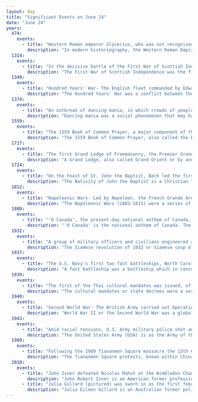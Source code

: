 ```yaml
---
layout: day
title: "Significant Events on June 24"
date: "June 24"
years:
  474:
    events:
      - title: "Western Roman emperor Glycerius, who was not recognized by his Eastern counterpart Leo I, was forced to abdicate."
        description: "In modern historiography, the Western Roman Empire was the western provinces of the Roman Empire, collectively, during any period in which they were administered separately from the eastern provinces by a separate, independent imperial court. Particularly during the period from AD 395 to 476, there were separate, coequal courts dividing the governance of the empire into the Western provinces and the Eastern provinces with a distinct imperial succession in the separate courts. The terms Western Roman Empire and Eastern Roman Empire were coined in modern times to describe political entities that were de facto independent; contemporary Romans did not consider the Empire to have been split into two empires but viewed it as a single polity governed by two imperial courts for administrative expediency. The Western Empire collapsed in 476, and the Western imperial court in Ravenna disappeared by AD 554, at the end of Justinian's Gothic War."
  1314:
    events:
      - title: "In the decisive battle of the First War of Scottish Independence, Scottish forces led by Robert the Bruce defeated English troops under Edward II near Bannockburn, Scotland."
        description: "The First War of Scottish Independence was the first of a series of wars between English and Scottish forces. It lasted from the English invasion of Scotland in 1296 until the de jure restoration of Scottish independence with the Treaty of Edinburgh–Northampton in 1328. De facto independence was established in 1314 following an English defeat at the Battle of Bannockburn. The wars were caused by the attempts of the English kings to grab territory by claiming sovereignty over Scotland while Scots fought to keep English rule and authority out of Scotland."
  1340:
    events:
      - title: "Hundred Years' War- The English fleet commanded by Edward III almost completely destroyed the French fleet at the Battle of Sluys."
        description: "The Hundred Years' War was a conflict between the kingdoms of England and France and a civil war in France during the Late Middle Ages. It emerged from feudal disputes over the Duchy of Aquitaine and was triggered by a claim to the French throne made by Edward III of England. The war grew into a broader military, economic, and political struggle involving factions from across Western Europe, fuelled by emerging nationalism on both sides. The periodisation of the war typically charts it as taking place over 116 years. However, it was an intermittent conflict which was frequently interrupted by external factors, such as the Black Death, and several years of truces."
  1374:
    events:
      - title: "An outbreak of dancing mania, in which crowds of people danced themselves to exhaustion, began in Aachen (in present-day Germany) before spreading to other parts of Europe."
        description: "Dancing mania was a social phenomenon that may have had biological causes, which occurred primarily in mainland Europe between the 14th and 17th centuries. It involved groups of people dancing erratically, sometimes thousands at a time. The mania affected adults and children who danced until, allegedly, they collapsed from exhaustion and injuries, and sometimes died. One of the first major outbreaks was in Aachen, in the Holy Roman Empire, in 1374, and it quickly spread throughout Europe; one particularly notable outbreak occurred in Strasbourg in 1518 in Alsace, also in the Holy Roman Empire."
  1559:
    events:
      - title: "The 1559 Book of Common Prayer, a major component of the Elizabethan Religious Settlement, is legally introduced as the liturgy of the Church of England."
        description: "The 1559 Book of Common Prayer, also called the Elizabethan prayer book, is the third edition of the Book of Common Prayer and the text that served as an official liturgical book of the Church of England throughout the Elizabethan era."
  1717:
    events:
      - title: "The first Grand Lodge of Freemasonry, the Premier Grand Lodge of England, was founded in London."
        description: "A Grand Lodge, also called Grand Orient or by another similar title, is a name for the overarching governing body of a fraternal or other similarly organized group in a given area, usually a city, state, or country."
  1724:
    events:
      - title: "On the Feast of St. John the Baptist, Bach led the first performance of Christ unser Herr zum Jordan kam, BWV 7, the third cantata of his chorale cantata cycle."
        description: "The Nativity of John the Baptist is a Christian feast day. It is observed annually on 24 June. The Nativity of John the Baptist is a high-ranking liturgical feast, kept in the Catholic Church, Eastern Orthodox Church, Anglicanism, and Lutheranism. The sole biblical account of the birth of John the Baptist comes from the Gospel of Luke."
  1812:
    events:
      - title: "Napoleonic Wars- Led by Napoleon, the French Grande Armée crossed the Neman, beginning their invasion of Russia."
        description: "The Napoleonic Wars (1803–1815) were a series of conflicts fought between the French First Republic (1803–1804) and First French Empire (1804–1815) under the First Consul and Emperor of the French, Napoleon Bonaparte, and a fluctuating array of European coalitions. The wars originated in political forces arising from the French Revolution (1789–1799) and from the French Revolutionary Wars (1792–1802) and produced a period of French domination over Continental Europe. The wars are categorised as seven conflicts, five named after the coalitions that fought Napoleon, plus two named for their respective theatres- the War of the Third Coalition, War of the Fourth Coalition, War of the Fifth Coalition, War of the Sixth Coalition, War of the Seventh Coalition, the Peninsular War, and the French invasion of Russia."
  1880:
    events:
      - title: "'O Canada', the present-day national anthem of Canada, was first performed in Quebec City during a Saint-Jean-Baptiste Day banquet."
        description: "'O Canada' is the national anthem of Canada. The song was originally commissioned by Lieutenant Governor of Quebec Théodore Robitaille for the 1880 Saint-Jean-Baptiste Day ceremony; Calixa Lavallée composed the music, after which French-language words were written by the poet and judge Sir Adolphe-Basile Routhier."
  1932:
    events:
      - title: "A group of military officers and civilians engineered a bloodless coup in Siam, ending the absolute rule of the Chakri dynasty."
        description: "The Siamese revolution of 1932 or Siamese coup d'état of 1932 was a coup d'état by the People's Party which occurred in Siam on 24 June 1932. It ended Siam's centuries-long absolute monarchy rule under the Chakri dynasty and resulted in a bloodless transition of Siam into a constitutional monarchy, the introduction of democracy and the first constitution, and the creation of the National Assembly. Dissatisfaction caused by the economic crisis, the lack of a competent government, and the rise of Western-educated commoners fueled the revolution."
  1937:
    events:
      - title: "The U.S. Navy's first two fast battleships, North Carolina and Washington, of the North Carolina class, were respectively ordered from the New York and Philadelphia Naval Shipyards."
        description: "A fast battleship was a battleship which in concept emphasised speed without undue compromise of either armor or armament. Most of the early World War I-era dreadnought battleships were typically built with low design speeds, so the term 'fast battleship' is applied to a design which is considerably faster. The extra speed of a fast battleship was normally required to allow the vessel to carry out additional roles besides taking part in the line of battle, such as escorting aircraft carriers."
  1939:
    events:
      - title: "The first of the Thai cultural mandates was issued, officially changing the country's name from Siam to Thailand."
        description: "The cultural mandates or state decrees were a series of twelve edicts issued between 1939 and 1942 by the government of Field Marshal Plaek Pibulsonggram during his first term as prime minister and military dictator of Thailand. The mandates aimed to create a uniform and 'civilized' Thai culture at the time when the country was one of the Axis powers. Many of the mandates' practices were a result of Thailand entering World War II, and they remain in effect."
  1940:
    events:
      - title: "Second World War- The British Army carried out Operation Collar, its first commando raid into German-occupied France."
        description: "World War II or the Second World War was a global conflict between two coalitions- the Allies and the Axis powers. Nearly all of the world's countries participated, with many nations mobilising all resources in pursuit of total war. Tanks and aircraft played major roles, enabling the strategic bombing of cities and delivery of the first and only nuclear weapons ever used in war. World War II was the deadliest conflict in history, resulting in 70 to 85 million deaths, more than half of which were civilians. Millions died in genocides, including the Holocaust, and by massacres, starvation, and disease. After the Allied victory, Germany, Austria, Japan, and Korea were occupied, and German and Japanese leaders were tried for war crimes."
  1943:
    events:
      - title: "Amid racial tensions, U.S. Army military police shot and killed a black serviceman after a confrontation at a pub in Bamber Bridge, England."
        description: "The United States Army (USA) is as the Army of the United States - the land force - designated in the United States Constitution. It operates under the authority, direction, and control of the United States secretary of defense. It is one of the six armed forces and one of the eight uniformed services of the United States. The Army is the most senior branch in order of precedence amongst the armed services. It has its roots in the Continental Army, which was formed on 14 June 1775 to fight against the British for independence during the American Revolutionary War (1775–1783). After the Revolutionary War, the Congress of the Confederation created the United States Army on 3 June 1784 to replace the disbanded Continental Army. The United States Army considers itself a continuation of the Continental Army, and thus considers its institutional inception to be the origin of that armed force in 1775."
  1989:
    events:
      - title: "Following the 1989 Tiananmen Square massacre the 13th Central Committee of the Chinese Communist Party appointed Jiang Zemin (pictured) as general secretary in place of Zhao Ziyang."
        description: "The Tiananmen Square protests, known within China as the June Fourth Incident, were student-led demonstrations held in Tiananmen Square in Beijing, China, lasting from 15 April to 4 June 1989. After weeks of unsuccessful attempts between the demonstrators and the Chinese government to find a peaceful resolution, the Chinese government deployed troops to occupy the square on the night of 3 June in what is referred to as the Tiananmen Square massacre. The events are sometimes called the '89 Democracy Movement, the Tiananmen Square Incident, or the Tiananmen uprising."
  2010:
    events:
      - title: "John Isner defeated Nicolas Mahut at the Wimbledon Championships, concluding the longest match in tennis history, which lasted 11 hours and 5 minutes over three days."
        description: "John Robert Isner is an American former professional tennis player. He was ranked as high as world No. 8 in singles and No. 14 in doubles by the Association of Tennis Professionals (ATP). Considered one of the best servers ever to play on the ATP Tour, Isner achieved his career-high singles ranking in July 2018 by virtue of his first Masters 1000 crown at the 2018 Miami Open and a semifinal appearance at the 2018 Wimbledon Championships. He also twice reached the quarterfinals at the US Open in 2011 and 2018, the latter of which helped qualify him for an ATP Finals appearance later that year. At the 2010 Wimbledon Championships, he played the longest professional tennis match in history, requiring five sets and 183 games to defeat Nicolas Mahut in a match which lasted 11 hours and 5 minutes, and was played over the course of three days. Isner holds the record for hitting the ATP's fastest official serve ever and third-fastest on record in tennis at 157.2 mph or 253 km/h during his first-round 2016 Davis Cup match. He has the most aces in the history of the ATP Tour, having served 14,470, as of August 31, 2023. Isner retired from professional tennis following the 2023 US Open."
      - title: "Julia Gillard (pictured) was sworn in as the first female prime minister of Australia after incumbent Kevin Rudd declined to contest a leadership spill in the Labor Party."
        description: "Julia Eileen Gillard is an Australian former politician who was the 27th prime minister of Australia from 2010 to 2013. She held office as the leader of the Labor Party and was the member of parliament (MP) for the Victorian division of Lalor from 1998 to 2013. She previously served as the 13th deputy prime minister from 2007 to 2010, under Kevin Rudd. She is the first and only woman to hold either office in Australian history."
---
```


